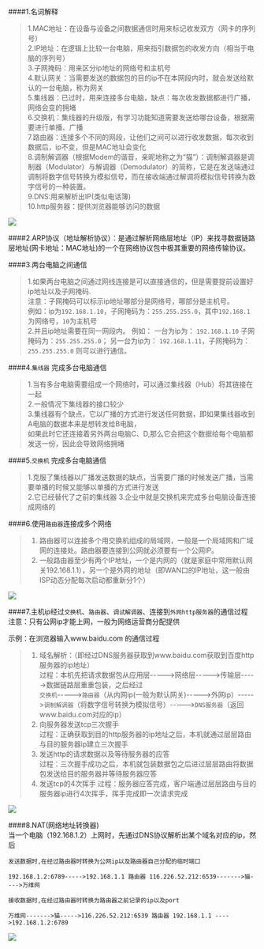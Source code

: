 ####1.名词解释 
> 1.MAC地址：在设备与设备之间数据通信时用来标记收发双方（网卡的序列号）  
> 2.IP地址：在逻辑上比较一台电脑，用来指引数据包的收发方向（相当于电脑的序列号）    
> 3.子网掩码：用来区分ip地址的网络号和主机号   
> 4.默认网关：当需要发送的数据包的目的ip不在本网段内时，就会发送给默认的一台电脑，称为网关    
> 5.集线器：已过时，用来连接多台电脑，缺点：每次收发数据都进行广播，网络会变的拥堵   
> 6.交换机：集线器的升级版，有学习功能知道需要发送给哪台设备，根据需要进行单播、广播   
> 7.路由器：连接多个不同的网段，让他们之间可以进行收发数据，每次收到数据后，ip不变，但是MAC地址会变化   
> 8.调制解调器（根据Modem的谐音，亲昵地称之为“猫”）：调制解调器是调制器（Modulator）与解调器（Demodulator）的简称，它是在发送端通过调制将数字信号转换为模拟信号，而在接收端通过解调将模拟信号转换为数字信号的一种装置。    
> 9.DNS:用来解析出IP(类似电话簿)  
> 10.http服务器：提供浏览器能够访问的数据    

![](https://i.imgur.com/luc5dqb.png)  

####2.ARP协议（地址解析协议）：是通过解析网络层地址（IP）来找寻数据链路层地址(网卡地址：MAC地址)的一个在网络协议包中极其重要的网络传输协议。


####3.两台电脑之间通信
> 1.如果两台电脑之间通过网线连接是可以直接通信的，但是需要提前设置好ip地址以及子网掩码.  
  注意：子网掩码可以标示ip地址哪部分是网络号，哪部分是主机号。  
  例如：ip为`192.168.1.10`，子网掩码为：`255.255.255.0`，其中`192.168.1`为网络号，`10`为主机号  
> 2.并且ip地址需要在同一网段内。 
	例如： 一台为ip为： `192.168.1.10` 子网掩码为：`255.255.255.0`； 
	另一台为ip为： `192.168.1.11`，子网掩码为：`255.255.255.0` 则可以进行通信。 
 
####4.`集线器` 完成多台电脑通信  
> 1.当有多台电脑需要组成一个网络时，可以通过集线器（Hub）将其链接在一起   
> 2.一般情况下集线器的接口较少  
> 3.集线器有个缺点，它以广播的方式进行发送任何数据，即如果集线器收到A电脑的数据本来是想转发给B电脑，  
    如果此时它还连接着另外两台电脑C、D,那么它会把这个数据给每个电脑都发送一份，因此会导致网络拥堵   

####5.`交换机` 完成多台电脑通信 
> 1.克服了集线器以广播发送数据的缺点，当需要广播的时候发送广播，当需要单播的时候又能够以单播的方式进行发送  
> 2.它已经替代了之前的集线器 
> 3.企业中就是交换机来完成多台电脑设备连接成网络的  

####6.使用`路由器`连接成多个网络  
> 1. 路由器可以连接多个用交换机组成的局域网，一般是一个局域网和广域网的连接处。路由器要连接到公网就必须要有一个公网IP。  
> 2. 一般路由器至少有两个IP地址，一个是内网的（就是家庭中常用默认网关192.168.1.1），另一个是外网的地址（即WAN口的IP地址，这一般由ISP动态分配每次启动都重新分1个）  
    
![](https://i.imgur.com/tW7u55W.png)

####7.主机ip经过`交换机`、`路由器`、`调试解调器`、连接到`外网http服务器`的通信过程    
注意：只有公网ip才能上网，一般为网络运营商分配提供  

示例：在浏览器输入www.baidu.com 的通信过程 
> 1. 域名解析：（即经过DNS服务器获取到www.baidu.com获取到百度http服务器的ip地址）   
	 过程：本机先把请求数据包从应用层----->网络层----->传输层----->数据链路层重重包装，之后经过   
	 `交换机`----->`路由器`（从内网ip(一般为默认网关)----->外网ip）----->`调制解调器`（将数字信号转换为模拟信号）----->`DNS服务器`（返回www.baidu.com对应的ip）   
> 2. 向服务器发送tcp三次握手  
     过程：正确获取到目的http服务器的ip地址之后，本机就通过层层路由与目的服务器ip建立三次握手
> 3. 发送http的请求数据以及等待服务器的应答  
     过程：三次握手成功之后，本机就包装数据包之后进过层层路由将数据包发送给目的服务器并等待服务器应答
> 4. 发送tcp的4次挥手 
     过程：服务器应答完成，客户端通过层层路由与目的服务器ip进行4次挥手，挥手完成即一次请求完成   

![](https://i.imgur.com/t4pdo1u.png)    

####8.NAT(网络地址转换器)   
    当一个电脑（192.168.1.2）上网时，先通过DNS协议解析出某个域名对应的ip，然后
    
    发送数据时,在经过路由器时转换为公网ip以及路由器自己分配的临时端口
    
    192.168.1.2:6789----->192.168.1.1 路由器 116.226.52.212:6539------->猫---->万维网
    
    接收数据时,在经过路由器时转换为路由器之前记录的ip以及port
    
    万维网------->猫----->116.226.52.212:6539 路由器 192.168.1.1 ---->192.168.1.2:6789  

![](https://i.imgur.com/CKSCSt2.png)


